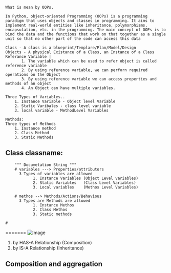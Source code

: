 ```
What is mean by OOPs.

In Python, object-oriented Programming (OOPs) is a programming paradigm that uses objects and classes in programming. It aims to implement real-world entities like inheritance, polymorphisms, encapsulation, etc. in the programming. The main concept of OOPs is to bind the data and the functions that work on that together as a single unit so that no other part of the code can access this data
```

```
Class - A class is a blueprint/Templare/Plan/Model/Design
Objects - A physical Existance of a Class, an Instance of a Class
Referance Variable | 
       1. The variable which can be used to refer object is called reference variable
       2. By using reference variable, we can perforn required operations on the Object
       3. By using reference variable we can access properties and methods of an object
       4. An Object can have multiple variables.

Three Types of Variables..
    1. Instance Variable - Object level Variable
    2. Static Varibales - class level variable
    3. local variable - MethodLevel Variables

Methods: 
Three types of Methods
    1. Instance method
    2. Class Method
    3. Static Methods
```


## Class classname:
        """ Documetation String """
        # variables ---> Properties/attributors
          3 Types of variables are allowed
                1. Instance Variables (Object Level variables)
                2. Static Variables   (Class Level Variables)
                3. Local variables    (Methos Level Variables)
         
        # methos --> Methods/Actions/Behavious
          3 Types are Methods are allowed
                1. Instance Methos
                2. Class Methos
                3. Static methods 

```
# 

```
        
=======
![image](https://github.com/jniranjanreddy/python/assets/83489863/7ad709e1-f30b-48c2-87ea-5d0660993957)


1. by HAS-A Relationship (Composition)
2. by IS-A Relationship (Inheritance)


## Composition and aggregation


